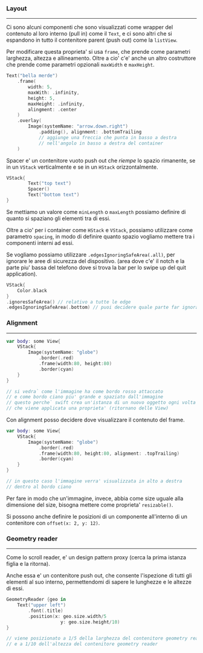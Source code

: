 ### Layout
---
Ci sono alcuni componenti che sono visualizzati come wrapper del contenuto al loro interno (pull in) come il `Text`, e ci sono altri che si espandono in tutto il contenitore parent (push out) come la `listView`.

Per modificare questa proprieta' si usa `frame`, che prende come parametri larghezza, altezza e allineamento. Oltre a cio' c'e' anche un altro costruttore che prende come parametri opzionali `maxWidth` e `maxHeight`.

```swift
Text("bella merde")
	.frame(
		width: 5, 
		maxWith: .infinity, 
		height: 5, 
		maxHeight: .infinity, 
		alingment: .center
	)
	.overlay(
		Image(systemName: "arrow.down.right")
			.padding(), alignment: .bottomTrailing
			// aggiunge una freccia che punta in basso a destra
			// nell'angolo in basso a destra del container
	)
```

Spacer e' un contenitore vuoto push out che $riempe$ lo spazio rimanente, se in un `VStack` verticalmente e se in un `HStack` orizzontalmente.

```swift
VStack{
		Text("top text")
		Spacer()
		Text("bottom text")
}
```

Se mettiamo un valore come `minLength` o `maxLength` possiamo definire di quanto si spaziano gli elementi tra di essi.

Oltre a cio' per i container come `HStack` e `VStack`, possiamo utilizzare come parametro `spacing`, in modo di definire quanto spazio vogliamo mettere tra i componenti interni ad essi.

Se vogliamo possiamo utilizzare `.edgesIgnoringSafeArea(.all)`, per ignorare le aree di sicurezza del dispositivo. (area dove c'e' il notch e la parte piu' bassa del telefono dove si trova la bar per lo swipe up del quit application).

```swift
VStack{
	Color.black 
}
.ignoresSafeArea() // relativo a tutte le edge
.edgesIgnoringSafeArea(.bottom) // puoi decidere quale parte far ignorare
```
### Alignment
---
```swift
var body: some View{
	VStack{
		Image(systemName: "globe")
			.border(.red)
			.frame(width:80, height:80)
			.border(cyan)
	}
}

// si vedra` come l'immagine ha come bordo rosso attaccato
// e come bordo ciano piu' grande e spaziato dall'immagine
// questo perche` swift crea un'istanza di un nuovo oggetto ogni volta
// che viene applicata una proprieta' (ritornano delle View)
```

Con alignment posso decidere dove visualizzare il contenuto del frame.

```swift
var body: some View{
	VStack{
		Image(systemName: "globe")
			.border(.red)
			.frame(width:80, height:80, alignment: .topTrailing)
			.border(cyan)
	}
}

// in questo caso l'immagine verra' visualizzata in alto a destra
// dentro al bordo ciano
```

Per fare in modo che un'immagine, invece, abbia come size uguale alla dimensione del size, bisogna mettere come proprieta' `resizable()`.

Si possono anche definire le posizioni di un componente all'interno di un contenitore con `offset(x: 2, y: 12)`.
### Geometry reader
---
Come lo scroll reader, e' un design pattern proxy (cerca la prima istanza figlia e la ritorna).

Anche essa e' un contenitore push out, che consente l'ispezione di tutti gli elementi al suo interno, permettendomi di sapere le lunghezze e le altezze di essi.

``` swift
GeometryReader {geo in
	Text("upper left")
		.font(.title)
		.position(x: geo.size.width/5
					y: geo.size.height/10)
}

// viene posizionato a 1/5 della larghezza del contenitore geometry reader
// e a 1/10 dell'altezza del contenitore geometry reader
```